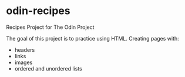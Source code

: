 # odin-recipes
Recipes Project for The Odin Project

The goal of this project is to practice using HTML. Creating pages with: 

- headers
- links
- images
- ordered and unordered lists
